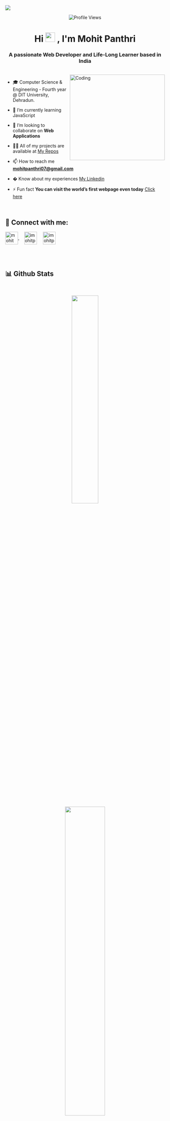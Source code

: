<img align="center" src="https://user-images.githubusercontent.com/99413629/212354977-f1982553-e8c9-4fd8-8605-b06907901eec.gif">

<div align=center>
      
![Profile Views](https://komarev.com/ghpvc/?username=mohitpanthri&color=219ebc&style=flat)

</div>

<!-- <h1 align="center">Hi 👋, I'm Mohit Panthri</h1> -->

<div align="center"> 
<h1> Hi <img src="https://user-images.githubusercontent.com/99413629/212355689-3911cc66-da6d-4432-abfb-864fdaf544c3.gif" width="30"> , I'm Mohit Panthri </h1>
</div>

<h3 align="center">A passionate Web Developer and Life-Long Learner based in India</h3>
<br>

<img align="right" alt="Coding" height="270" width="300" src="https://user-images.githubusercontent.com/99413629/212356179-72d0d750-710a-4077-8c79-34b55d6eb954.gif">

- 🎓 Computer Science & Engineering - Fourth year @ DIT University, Dehradun.

- 🌱 I’m currently learning JavaScript

- 👯 I’m looking to collaborate on **Web Applications**

- 👨‍💻 All of my projects are available at [My Repos](https://github.com/mohitpanthri?tab=repositories)

- 📫 How to reach me **mohitpanthri07@gmail.com**

- � Know about my experiences [My Linkedin](https://www.linkedin.com/in/mohit-panthri-a36045210/)

- ⚡ Fun fact **You can visit the world’s first webpage even today** [Click here](http://info.cern.ch/hypertext/WWW/TheProject.html)

<br>

<h2 align="left"> 💬 <b>Connect with me:</b></h2>

<p align="left">
<a href="https://www.linkedin.com/in/mohit-panthri-a36045210/" target="blank"><img align="center" src="https://user-images.githubusercontent.com/99413629/212359457-7cec5290-c241-4959-90e4-2856d94eb57a.svg" alt="mohit panthri" height="40" width="40" />
</a>
&nbsp; &nbsp;
<a href="https://www.instagram.com/imohitpanthri" target="blank"><img align="center" src="https://user-images.githubusercontent.com/99413629/212359076-10c5cec2-4754-402c-bfc7-054ea0ec2dca.svg" alt="imohitpanthri" height="40" width="40" /></a>
&nbsp; &nbsp;     
<a href="https://twitter.com/imohitpanthri" target="blank"><img align="center" src="https://github.com/mohitpanthri/mohitpanthri/assets/99413629/88d8bad3-abbc-4586-8d3f-7ccabb0f282e" alt="imohitpanthri" height="40" width="40" /></a>


</p>

<br>

<br>

<h2 align="left"><b>📊 Github Stats</b></h2>
<br>

<p align="center">
      <img width="41%"
        src="https://github-readme-stats.vercel.app/api/top-langs/?username=mohitpanthri&layout=compact&theme=highcontrast"
      />
    </p>
    
<p align="center">
<img width="50%"
src="https://github-readme-streak-stats.herokuapp.com/?user=mohitpanthri&currStreakNum=2FD3EB&fire=pink&sideLabels=F00&theme=highcontrast&sideLabels=f77f00"
      />
<br><br>
</p>

<div align="center">

<h2 align="left"><b>🧑‍💻 Tech Stack</b></h2>
<br>

<img width="80px" src="https://github.com/mohitpanthri/mohitpanthri/assets/99413629/13fd39c1-87e3-4f18-8e3c-fdd1cbe69308)" />
&nbsp;
<img width="70px"  src="https://github.com/mohitpanthri/mohitpanthri/assets/99413629/5799bdbc-bf5a-4a97-ae8d-26fe446a6e01" />
&nbsp;
<img width="70px"  src="https://github.com/mohitpanthri/mohitpanthri/assets/99413629/22885a48-8b43-4a40-af66-92412e3fb34f" />
&nbsp;
<img width="70px"  src="https://github.com/mohitpanthri/mohitpanthri/assets/99413629/8a582639-e0b9-4f0f-ad7d-ba032546f184" />
&nbsp;
<img width="70px"  src="https://github.com/mohitpanthri/mohitpanthri/assets/99413629/62360093-3e9c-4cf0-85ad-90c5a9cbbf5b" />
&nbsp;
<img width="70px"  src="https://github.com/mohitpanthri/mohitpanthri/assets/99413629/825ac57b-c248-4523-b40c-1ea57eb69e91" />
&nbsp;
<img width="70px"  src="https://github.com/mohitpanthri/mohitpanthri/assets/99413629/d3cd1cb5-8fbe-4f79-b699-3afbe45cf642" />
&nbsp;
<img width="70px"  src="https://github.com/mohitpanthri/mohitpanthri/assets/99413629/c8c04f75-5375-4289-bb34-e37aee9b3859" />
&nbsp;
<img width="70px"  src="https://github.com/mohitpanthri/mohitpanthri/assets/99413629/df6bd6ee-d61e-4d65-8f74-9b1b4472790b" />

<h2></h2>
</div>


<br>

<p align="center">🎀 Contributions (<a href="https://guides.github.com/introduction/flow" title="GitHub flow">GitHub Flow</a>), 🔥 issues, and 🥮 feature requests are most welcome!</p>

<p align="center">💙 If you like my projects, Give them ⭐ and Share it with friends!</p>
</p>
<p align="center">Made with ❤️ by yours truly</p>

<br>

<div align="center">

[![Typing SVG](https://readme-typing-svg.herokuapp.com?font=arial&size=30&color=CBC0D3&background=1982C400&center=true&lines=%E2%9A%A1%EF%B8%8FStay+awesome!%E2%9A%A1%EF%B8%8F;%E2%9D%A4%EF%B8%8F+Have+a+nice+day+%E2%9D%A4%EF%B8%8F)](https://git.io/typing-svg)

</div>

<p align="center"> <img src="https://user-images.githubusercontent.com/99413629/212357396-fe1a483f-6269-43ea-bfe9-06099f7c0c87.svg" alt="wave svg" />
</p>
